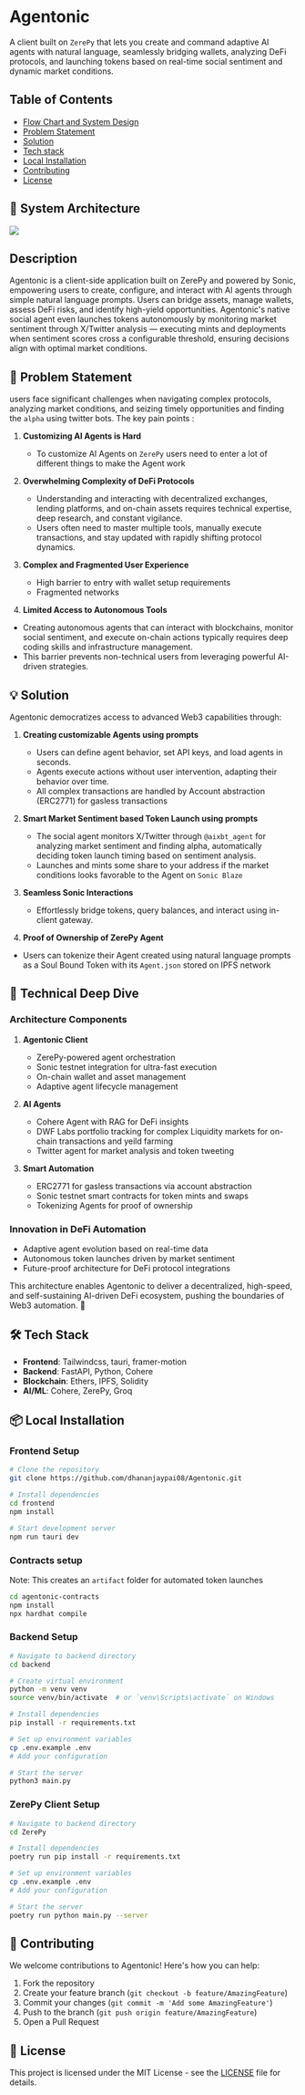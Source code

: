 # Agentonic

A client built on `ZerePy` that lets you create and command adaptive AI agents with natural language, seamlessly bridging wallets, analyzing DeFi protocols, and launching tokens based on real-time social sentiment and dynamic market conditions.

## Table of Contents

- [Flow Chart and System Design](#system-architecture)
- [Problem Statement](#-problem-statement)
- [Solution](#-solution)
- [Tech stack](#-tech-stack)
- [Local Installation](#-local-installation)
- [Contributing](#-contributing)
- [License](#-license)

## 📐 System Architecture

<img src="./images/Flowchart.png"/>


## Description 
Agentonic is a client-side application built on ZerePy and powered by Sonic, empowering users to create, configure, and interact with AI agents through simple natural language prompts. Users can bridge assets, manage wallets, assess DeFi risks, and identify high-yield opportunities. Agentonic's native social agent even launches tokens autonomously by monitoring market sentiment through X/Twitter analysis — executing mints and deployments when sentiment scores cross a configurable threshold, ensuring decisions align with optimal market conditions.

## 🎯 Problem Statement

users face significant challenges when navigating complex protocols, analyzing market conditions, and seizing timely opportunities and finding the `alpha` using twitter bots.
The key pain points : 

1. **Customizing AI Agents is Hard**
   - To customize AI Agents on `ZerePy` users need to enter a lot of different things to make the Agent work

2. **Overwhelming Complexity of DeFi Protocols**
    - Understanding and interacting with decentralized exchanges, lending platforms, and on-chain assets requires technical expertise, deep research, and constant vigilance. 
    - Users often need to master multiple tools, manually execute transactions, and stay updated with rapidly shifting protocol dynamics.

3. **Complex and Fragmented User Experience**
   - High barrier to entry with wallet setup requirements
   - Fragmented networks 

4. **Limited Access to Autonomous Tools**
  - Creating autonomous agents that can interact with blockchains, monitor social sentiment, and execute on-chain actions typically requires deep coding skills and infrastructure management. 
  - This barrier prevents non-technical users from leveraging powerful AI-driven strategies.

## 💡 Solution

Agentonic democratizes access to advanced Web3 capabilities through:

1. **Creating customizable Agents using prompts**
   - Users can define agent behavior, set API keys, and load agents in seconds.
   - Agents execute actions without user intervention, adapting their behavior over time.
   - All complex transactions are handled by Account abstraction (ERC2771) for gasless transactions

2. **Smart Market Sentiment based Token Launch using prompts**
    - The social agent monitors X/Twitter through `@aixbt_agent` for analyzing market sentiment and finding alpha, automatically deciding token launch timing based on sentiment analysis.
    - Launches and mints some share to your address if the market conditions looks favorable to the Agent on `Sonic Blaze`

3. **Seamless Sonic Interactions**
    - Effortlessly bridge tokens, query balances, and interact using in-client gateway.

4. **Proof of Ownership of ZerePy Agent**
  - Users can tokenize their Agent created using natural language prompts as a Soul Bound Token with its `Agent.json` stored on IPFS network

## 🔧 Technical Deep Dive

### Architecture Components

1. **Agentonic Client**
   - ZerePy-powered agent orchestration
   - Sonic testnet integration for ultra-fast execution
   - On-chain wallet and asset management
   - Adaptive agent lifecycle management

2. **AI Agents**
   - Cohere Agent with RAG for DeFi insights
   - DWF Labs portfolio tracking for complex Liquidity markets for on-chain transactions and yeild farming
   - Twitter agent for market analysis and token tweeting

3. **Smart Automation**
   - ERC2771 for gasless transactions via account abstraction
   - Sonic testnet smart contracts for token mints and swaps
   - Tokenizing Agents for proof of ownership

### Innovation in DeFi Automation
- Adaptive agent evolution based on real-time data
- Autonomous token launches driven by market sentiment
- Future-proof architecture for DeFi protocol integrations


This architecture enables Agentonic to deliver a decentralized, high-speed, and self-sustaining AI-driven DeFi ecosystem, pushing the boundaries of Web3 automation.
 🚀

## 🛠 Tech Stack

- **Frontend**: Tailwindcss, tauri, framer-motion
- **Backend**: FastAPI, Python, Cohere
- **Blockchain**: Ethers, IPFS, Solidity
- **AI/ML**: Cohere, ZerePy, Groq

## 📦 Local Installation

### Frontend Setup
```bash
# Clone the repository
git clone https://github.com/dhananjaypai08/Agentonic.git

# Install dependencies
cd frontend
npm install

# Start development server
npm run tauri dev
```

### Contracts setup
Note: This creates an `artifact` folder for automated token launches
```bash
cd agentonic-contracts
npm install
npx hardhat compile
```


### Backend Setup
```bash
# Navigate to backend directory
cd backend

# Create virtual environment
python -m venv venv
source venv/bin/activate  # or `venv\Scripts\activate` on Windows

# Install dependencies
pip install -r requirements.txt

# Set up environment variables
cp .env.example .env
# Add your configuration

# Start the server
python3 main.py
```

### ZerePy Client Setup
```bash
# Navigate to backend directory
cd ZerePy

# Install dependencies
poetry run pip install -r requirements.txt

# Set up environment variables
cp .env.example .env
# Add your configuration

# Start the server
poetry run python main.py --server
```


## 🤝 Contributing

We welcome contributions to Agentonic! Here's how you can help:

1. Fork the repository
2. Create your feature branch (`git checkout -b feature/AmazingFeature`)
3. Commit your changes (`git commit -m 'Add some AmazingFeature'`)
4. Push to the branch (`git push origin feature/AmazingFeature`)
5. Open a Pull Request

## 📄 License

This project is licensed under the MIT License - see the [LICENSE](LICENSE) file for details.
